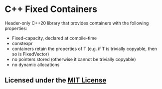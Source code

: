 # C++ Fixed Containers

Header-only C++20 library that provides containers with the following properties:

- Fixed-capacity, declared at compile-time
- constexpr
- containers retain the properties of T (e.g. if T is trivially copyable, then so is FixedVector<T>)
- no pointers stored (otherwise it cannot be trivially copyable)
- no dynamic allocations

## Licensed under the [MIT License](LICENSE)
